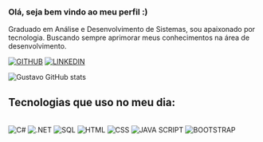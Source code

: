 ### Olá, seja bem vindo ao meu perfil :)

Graduado em Análise e Desenvolvimento de Sistemas, sou apaixonado por tecnologia. Buscando sempre aprimorar meus conhecimentos na área de desenvolvimento.

[![GITHUB](https://img.shields.io/badge/GitHub-100000?style=for-the-badge&logo=github&logoColor=white)](https://github.com/justinogustavo)
[![LINKEDIN](https://img.shields.io/badge/LinkedIn-0077B5?style=for-the-badge&logo=linkedin&logoColor=white)](https://www.linkedin.com/in/luiz-gustavo-49b3a8206/)


![Gustavo GitHub stats](https://github-readme-stats.vercel.app/api?username=justinogustavo&show_icons=true&theme=dark)

## Tecnologias que uso no meu dia:

<div style="display: inline_block"></br>
<img aling ="center" alt="C#" src= "https://img.shields.io/badge/C%23-239120?style=for-the-badge&logo=c-sharp&logoColor=white">
<img aling ="center" alt=".NET" src="https://img.shields.io/badge/.NET-5C2D91?style=for-the-badge&logo=.net&logoColor=white">
<img aling ="center" alt="SQL" src="https://img.shields.io/badge/Microsoft%20SQL%20Server-CC2927?style=for-the-badge&logo=microsoft%20sql%20server&logoColor=white">
<img aling ="center" alt="HTML" src="https://img.shields.io/badge/HTML-239120?style=for-the-badge&logo=html5&logoColor=white">
<img aling ="center" alt="CSS" src= "https://img.shields.io/badge/CSS-239120?&style=for-the-badge&logo=css3&logoColor=white">
<img aling ="center" alt="JAVA SCRIPT" src= "https://img.shields.io/badge/JavaScript-323330?style=for-the-badge&logo=javascript&logoColor=F7DF1E">
<img aling ="center" alt="BOOTSTRAP" src= "https://img.shields.io/badge/Bootstrap-563D7C?style=for-the-badge&logo=bootstrap&logoColor=white">
</div></br>


